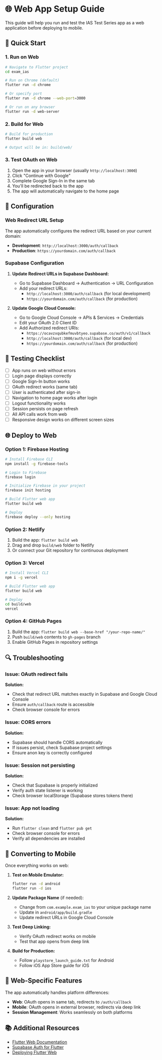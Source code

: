 # 🌐 Web App Setup Guide

This guide will help you run and test the IAS Test Series app as a web application before deploying to mobile.

## 🚀 Quick Start

### 1. Run on Web

```bash
# Navigate to Flutter project
cd exam_ias

# Run on Chrome (default)
flutter run -d chrome

# Or specify port
flutter run -d chrome --web-port=3000

# Or run on any browser
flutter run -d web-server
```

### 2. Build for Web

```bash
# Build for production
flutter build web

# Output will be in: build/web/
```

### 3. Test OAuth on Web

1. Open the app in your browser (usually `http://localhost:3000`)
2. Click "Continue with Google"
3. Complete Google Sign-In in the same tab
4. You'll be redirected back to the app
5. The app will automatically navigate to the home page

## 🔧 Configuration

### Web Redirect URL Setup

The app automatically configures the redirect URL based on your current domain:

- **Development**: `http://localhost:3000/auth/callback`
- **Production**: `https://yourdomain.com/auth/callback`

### Supabase Configuration

1. **Update Redirect URLs in Supabase Dashboard:**
   - Go to Supabase Dashboard → Authentication → URL Configuration
   - Add your redirect URLs:
     - `http://localhost:3000/auth/callback` (for local development)
     - `https://yourdomain.com/auth/callback` (for production)

2. **Update Google Cloud Console:**
   - Go to Google Cloud Console → APIs & Services → Credentials
   - Edit your OAuth 2.0 Client ID
   - Add Authorized redirect URIs:
     - `https://ocavzxqubkefmuvbtyeo.supabase.co/auth/v1/callback`
     - `http://localhost:3000/auth/callback` (for local dev)
     - `https://yourdomain.com/auth/callback` (for production)

## 📝 Testing Checklist

- [ ] App runs on web without errors
- [ ] Login page displays correctly
- [ ] Google Sign-In button works
- [ ] OAuth redirect works (same tab)
- [ ] User is authenticated after sign-in
- [ ] Navigation to home page works after login
- [ ] Logout functionality works
- [ ] Session persists on page refresh
- [ ] All API calls work from web
- [ ] Responsive design works on different screen sizes

## 🌐 Deploy to Web

### Option 1: Firebase Hosting

```bash
# Install Firebase CLI
npm install -g firebase-tools

# Login to Firebase
firebase login

# Initialize Firebase in your project
firebase init hosting

# Build Flutter web app
flutter build web

# Deploy
firebase deploy --only hosting
```

### Option 2: Netlify

1. Build the app: `flutter build web`
2. Drag and drop `build/web` folder to Netlify
3. Or connect your Git repository for continuous deployment

### Option 3: Vercel

```bash
# Install Vercel CLI
npm i -g vercel

# Build Flutter web app
flutter build web

# Deploy
cd build/web
vercel
```

### Option 4: GitHub Pages

1. Build the app: `flutter build web --base-href "/your-repo-name/"`
2. Push `build/web` contents to `gh-pages` branch
3. Enable GitHub Pages in repository settings

## 🔍 Troubleshooting

### Issue: OAuth redirect fails

**Solution:**
- Check that redirect URL matches exactly in Supabase and Google Cloud Console
- Ensure `auth/callback` route is accessible
- Check browser console for errors

### Issue: CORS errors

**Solution:**
- Supabase should handle CORS automatically
- If issues persist, check Supabase project settings
- Ensure anon key is correctly configured

### Issue: Session not persisting

**Solution:**
- Check that Supabase is properly initialized
- Verify auth state listener is working
- Check browser localStorage (Supabase stores tokens there)

### Issue: App not loading

**Solution:**
- Run `flutter clean` and `flutter pub get`
- Check browser console for errors
- Verify all dependencies are installed

## 📱 Converting to Mobile

Once everything works on web:

1. **Test on Mobile Emulator:**
   ```bash
   flutter run -d android
   flutter run -d ios
   ```

2. **Update Package Name** (if needed):
   - Change from `com.example.exam_ias` to your unique package name
   - Update in `android/app/build.gradle`
   - Update redirect URLs in Google Cloud Console

3. **Test Deep Linking:**
   - Verify OAuth redirect works on mobile
   - Test that app opens from deep link

4. **Build for Production:**
   - Follow `playstore_launch_guide.txt` for Android
   - Follow iOS App Store guide for iOS

## 🎯 Web-Specific Features

The app automatically handles platform differences:

- **Web**: OAuth opens in same tab, redirects to `/auth/callback`
- **Mobile**: OAuth opens in external browser, redirects via deep link
- **Session Management**: Works seamlessly on both platforms

## 📚 Additional Resources

- [Flutter Web Documentation](https://docs.flutter.dev/platform-integration/web)
- [Supabase Auth for Flutter](https://supabase.com/docs/reference/dart/auth-signinwithoauth)
- [Deploying Flutter Web](https://docs.flutter.dev/deployment/web)

